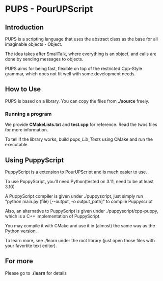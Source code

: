 # PUPS - PourUPScript

## Introduction

PUPS is a scripting language that uses the abstract class as the base for all imaginable objects - Object.

The idea takes after SmallTalk, where everything is an object, and calls are done by sending messages to objects.

PUPS aims for being fast, flexible on top of the restricted Cpp-Style grammar, which does not fit well with some development needs.

## How to Use

PUPS is based on a library. You can copy the files from **./source** freely.

### Running a program

We provide **CMakeLists.txt** and **test.cpp** for reference. Read the twos files for more information.

To tell if the library works, build *pups_Lib_Tests* using CMake and run the executable.

## Using PuppyScript

PuppyScript is a extension to PourUPScript and is much easier to use.

To use PuppyScript, you'll need Python(tested on 3.11, need to be at least 3.10)

A PuppyScript compiler is given under ./puppyscript, just simply run "python main.py (file) [--output, -o output_path]" to compile Puppyscript

Also, an alternative to PuppyScript is given under ./puppyscript/cpp-puppy, which is a C++ implementation of PuppyScript.

You may compile it with CMake and use it in (almost) the same way as the Python version.

To learn more, see ./learn under the root library (just open those files with your favortite text editor).

## For more

Please go to **./learn** for details
